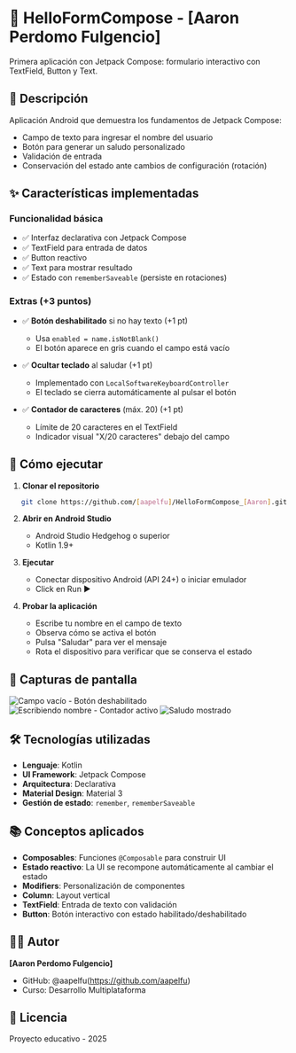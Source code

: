 # 👋 HelloFormCompose - [Aaron Perdomo Fulgencio]

Primera aplicación con Jetpack Compose: formulario interactivo con TextField, Button y Text.

## 📝 Descripción

Aplicación Android que demuestra los fundamentos de Jetpack Compose:
- Campo de texto para ingresar el nombre del usuario
- Botón para generar un saludo personalizado
- Validación de entrada
- Conservación del estado ante cambios de configuración (rotación)

## ✨ Características implementadas

### Funcionalidad básica
- ✅ Interfaz declarativa con Jetpack Compose
- ✅ TextField para entrada de datos
- ✅ Button reactivo
- ✅ Text para mostrar resultado
- ✅ Estado con `rememberSaveable` (persiste en rotaciones)

### Extras (+3 puntos)
- ✅ **Botón deshabilitado** si no hay texto (+1 pt)
    - Usa `enabled = name.isNotBlank()`
    - El botón aparece en gris cuando el campo está vacío

- ✅ **Ocultar teclado** al saludar (+1 pt)
    - Implementado con `LocalSoftwareKeyboardController`
    - El teclado se cierra automáticamente al pulsar el botón

- ✅ **Contador de caracteres** (máx. 20) (+1 pt)
    - Límite de 20 caracteres en el TextField
    - Indicador visual "X/20 caracteres" debajo del campo

## 🚀 Cómo ejecutar

1. **Clonar el repositorio**
```bash
   git clone https://github.com/[aapelfu]/HelloFormCompose_[Aaron].git
```

2. **Abrir en Android Studio**
    - Android Studio Hedgehog o superior
    - Kotlin 1.9+

3. **Ejecutar**
    - Conectar dispositivo Android (API 24+) o iniciar emulador
    - Click en Run ▶️

4. **Probar la aplicación**
    - Escribe tu nombre en el campo de texto
    - Observa cómo se activa el botón
    - Pulsa "Saludar" para ver el mensaje
    - Rota el dispositivo para verificar que se conserva el estado

## 📱 Capturas de pantalla

![Campo vacío - Botón deshabilitado](screenshots/captura1.png)
![Escribiendo nombre - Contador activo](screenshots/captura2.png)
![Saludo mostrado](screenshots/captura3.png)

## 🛠️ Tecnologías utilizadas

- **Lenguaje**: Kotlin
- **UI Framework**: Jetpack Compose
- **Arquitectura**: Declarativa
- **Material Design**: Material 3
- **Gestión de estado**: `remember`, `rememberSaveable`

## 📚 Conceptos aplicados

- **Composables**: Funciones `@Composable` para construir UI
- **Estado reactivo**: La UI se recompone automáticamente al cambiar el estado
- **Modifiers**: Personalización de componentes
- **Column**: Layout vertical
- **TextField**: Entrada de texto con validación
- **Button**: Botón interactivo con estado habilitado/deshabilitado

## 👨‍💻 Autor

**[Aaron Perdomo Fulgencio]**
- GitHub: @aapelfu(https://github.com/aapelfu)
- Curso: Desarrollo Multiplataforma

## 📄 Licencia

Proyecto educativo - 2025